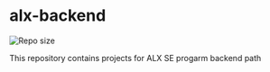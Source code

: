 # alx-backend

![Repo size](https://img.shields.io/github/repo-size/B3zaleel/alx-backend)

This repository contains projects for ALX SE progarm backend path
